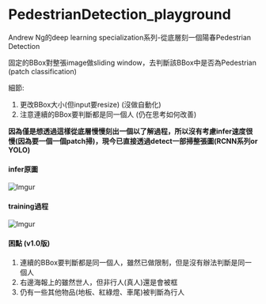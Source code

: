 # PedestrianDetection_playground
Andrew Ng的deep learning specialization系列-從底層刻一個陽春Pedestrian Detection

固定的BBox對整張image做sliding window，去判斷該BBox中是否為Pedestrian (patch classification)

細節:

1. 更改BBox大小(但input要resize) (沒做自動化)
2. 注意連續的BBox要判斷都是同一個人 (仍在思考如何改善)

**因為僅是想透過這樣從底層慢慢刻出一個以了解過程，所以沒有考慮infer速度很慢(因為要一個一個patch掃)，現今已直接透過detect一部掃整張圖(RCNN系列or YOLO)**

#### infer原圖
![Imgur](https://i.imgur.com/bV9uG2l.png)

#### training過程
![Imgur](https://i.imgur.com/WjtIpR7.jpg)

#### 困點 (v1.0版)
1. 連續的BBox要判斷都是同一個人，雖然已做限制，但是沒有辦法判斷是同一個人
2. 右邊海報上的雖然世人，但非行人(真人)還是會被框
3. 仍有一些其他物品(地板、紅綠燈、車尾)被判斷為行人
